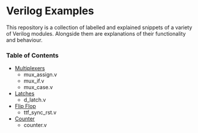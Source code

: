 # Verilog Examples

This repository is a collection of labelled and explained snippets of a variety of Verilog modules. Alongside them are explanations of their functionality and behaviour.

### Table of Contents

* [Multiplexers](Multiplexers)
    * mux_assign.v
    * mux_if.v
    * mux_case.v
* [Latches](Latches)
    * d_latch.v
* [Flip Flop](Flip_Flop)
    * ttf_sync_rst.v
* [Counter](Counter)
    * counter.v
